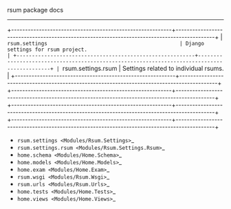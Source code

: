 
rsum package docs
*****************

+----------------------------------------------------------+--------------------------------------------------------------------------------------------+
| `rsum.settings                                           | Django settings for rsum project.                                                          |
+----------------------------------------------------------+--------------------------------------------------------------------------------------------+
| `rsum.settings.rsum                                      | Settings related to individual rsums.                                                      |
+----------------------------------------------------------+--------------------------------------------------------------------------------------------+
+----------------------------------------------------------+--------------------------------------------------------------------------------------------+
+----------------------------------------------------------+--------------------------------------------------------------------------------------------+
+----------------------------------------------------------+--------------------------------------------------------------------------------------------+

* `rsum.settings <Modules/Rsum.Settings>`_
* `rsum.settings.rsum <Modules/Rsum.Settings.Rsum>`_
* `home.schema <Modules/Home.Schema>`_
* `home.models <Modules/Home.Models>`_
* `home.exam <Modules/Home.Exam>`_
* `rsum.wsgi <Modules/Rsum.Wsgi>`_
* `rsum.urls <Modules/Rsum.Urls>`_
* `home.tests <Modules/Home.Tests>`_
* `home.views <Modules/Home.Views>`_



